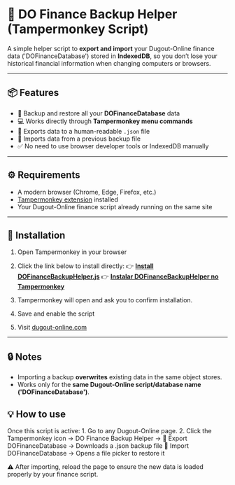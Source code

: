 # 💾 DO Finance Backup Helper (Tampermonkey Script)

A simple helper script to **export and import** your Dugout-Online finance data ('DOFinanceDatabase') stored in **IndexedDB**, so you don’t lose your historical financial information when changing computers or browsers.

---

## 📦 Features

- 🧠 Backup and restore all your **DOFinanceDatabase** data  
- 💻 Works directly through **Tampermonkey menu commands**  
- 📂 Exports data to a human-readable `.json` file  
- 🔄 Imports data from a previous backup file  
- ✅ No need to use browser developer tools or IndexedDB manually

---

## ⚙️ Requirements

- A modern browser (Chrome, Edge, Firefox, etc.)
- [Tampermonkey extension](https://www.tampermonkey.net/) installed
- Your Dugout-Online finance script already running on the same site

---

## 🚀 Installation

1. Open Tampermonkey in your browser
2. Click the link below to install directly:
👉 [**Install DOFinanceBackupHelper.js**](https://github.com/osvdel/DOFinanceBackupHelper/raw/main/DOFinanceBackupHelper.js)
👉 **[Instalar DOFinanceBackupHelper no Tampermonkey](https://raw.githubusercontent.com/osvdel/DOFinanceBackupHelper/main/DOFinanceBackupHelper.js)**

4. Tampermonkey will open and ask you to confirm installation.  
5. Save and enable the script  
6. Visit [dugout-online.com](https://www.dugout-online.com)

---

## 🔒 Notes

- Importing a backup **overwrites** existing data in the same object stores.  
- Works only for the **same Dugout-Online script/database name ('DOFinanceDatabase')**.
  
## 💡 How to use
Once this script is active:
        1. Go to any Dugout-Online page.
        2. Click the Tampermonkey icon → DO Finance Backup Helper →
                💾 Export DOFinanceDatabase → Downloads a .json backup file
                📂 Import DOFinanceDatabase → Opens a file picker to restore it

⚠️ After importing, reload the page to ensure the new data is loaded properly by your finance script.
